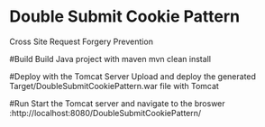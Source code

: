 # Double Submit Cookie Pattern
Cross Site Request Forgery Prevention

#Build
Build Java project with maven
mvn clean install

#Deploy with the Tomcat Server 
Upload and deploy the generated Target/DoubleSubmitCookiePattern.war file with Tomcat

#Run
Start the Tomcat server and navigate to the broswer :http://localhost:8080/DoubleSubmitCookiePattern/ 
